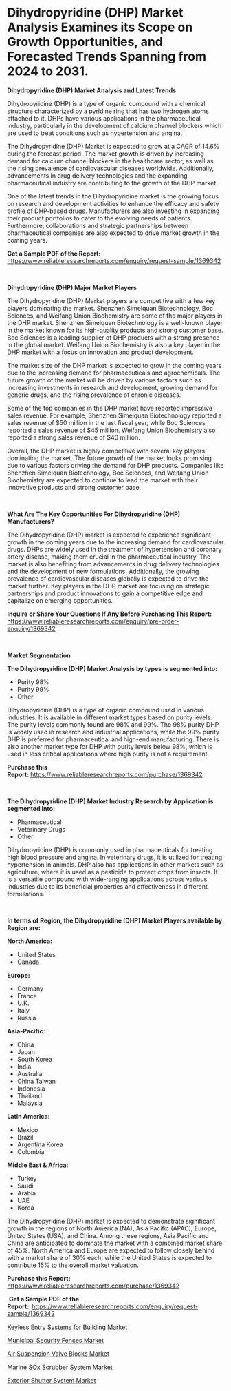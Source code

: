<p><h1>Dihydropyridine (DHP) Market Analysis Examines its Scope on Growth Opportunities, and Forecasted Trends Spanning from 2024 to 2031.</h1></p><p><strong>Dihydropyridine (DHP) Market Analysis and Latest Trends</strong></p>
<p><p>Dihydropyridine (DHP) is a type of organic compound with a chemical structure characterized by a pyridine ring that has two hydrogen atoms attached to it. DHPs have various applications in the pharmaceutical industry, particularly in the development of calcium channel blockers which are used to treat conditions such as hypertension and angina.</p><p>The Dihydropyridine (DHP) Market is expected to grow at a CAGR of 14.6% during the forecast period. The market growth is driven by increasing demand for calcium channel blockers in the healthcare sector, as well as the rising prevalence of cardiovascular diseases worldwide. Additionally, advancements in drug delivery technologies and the expanding pharmaceutical industry are contributing to the growth of the DHP market.</p><p>One of the latest trends in the Dihydropyridine market is the growing focus on research and development activities to enhance the efficacy and safety profile of DHP-based drugs. Manufacturers are also investing in expanding their product portfolios to cater to the evolving needs of patients. Furthermore, collaborations and strategic partnerships between pharmaceutical companies are also expected to drive market growth in the coming years.</p></p>
<p><strong>Get a Sample PDF of the Report:&nbsp;</strong> <a href="https://www.reliableresearchreports.com/enquiry/request-sample/1369342">https://www.reliableresearchreports.com/enquiry/request-sample/1369342</a></p>
<p>&nbsp;</p>
<p><strong>Dihydropyridine (DHP) Major Market Players</strong></p>
<p><p>The Dihydropyridine (DHP) Market players are competitive with a few key players dominating the market. Shenzhen Simeiquan Biotechnology, Boc Sciences, and Weifang Union Biochemistry are some of the major players in the DHP market. Shenzhen Simeiquan Biotechnology is a well-known player in the market known for its high-quality products and strong customer base. Boc Sciences is a leading supplier of DHP products with a strong presence in the global market. Weifang Union Biochemistry is also a key player in the DHP market with a focus on innovation and product development.</p><p>The market size of the DHP market is expected to grow in the coming years due to the increasing demand for pharmaceuticals and agrochemicals. The future growth of the market will be driven by various factors such as increasing investments in research and development, growing demand for generic drugs, and the rising prevalence of chronic diseases.</p><p>Some of the top companies in the DHP market have reported impressive sales revenue. For example, Shenzhen Simeiquan Biotechnology reported a sales revenue of $50 million in the last fiscal year, while Boc Sciences reported a sales revenue of $45 million. Weifang Union Biochemistry also reported a strong sales revenue of $40 million.</p><p>Overall, the DHP market is highly competitive with several key players dominating the market. The future growth of the market looks promising due to various factors driving the demand for DHP products. Companies like Shenzhen Simeiquan Biotechnology, Boc Sciences, and Weifang Union Biochemistry are expected to continue to lead the market with their innovative products and strong customer base.</p></p>
<p>&nbsp;</p>
<p><strong>What Are The Key Opportunities For Dihydropyridine (DHP) Manufacturers?</strong></p>
<p><p>The Dihydropyridine (DHP) market is expected to experience significant growth in the coming years due to the increasing demand for cardiovascular drugs. DHPs are widely used in the treatment of hypertension and coronary artery disease, making them crucial in the pharmaceutical industry. The market is also benefiting from advancements in drug delivery technologies and the development of new formulations. Additionally, the growing prevalence of cardiovascular diseases globally is expected to drive the market further. Key players in the DHP market are focusing on strategic partnerships and product innovations to gain a competitive edge and capitalize on emerging opportunities.</p></p>
<p><strong>Inquire or Share Your Questions If Any Before Purchasing This Report:</strong> <a href="https://www.reliableresearchreports.com/enquiry/pre-order-enquiry/1369342">https://www.reliableresearchreports.com/enquiry/pre-order-enquiry/1369342</a></p>
<p>&nbsp;</p>
<p><strong>Market Segmentation</strong></p>
<p><strong>The Dihydropyridine (DHP) Market Analysis by types is segmented into:</strong></p>
<p><ul><li>Purity 98%</li><li>Purity 99%</li><li>Other</li></ul></p>
<p><p>Dihydropyridine (DHP) is a type of organic compound used in various industries. It is available in different market types based on purity levels. The purity levels commonly found are 98% and 99%. The 98% purity DHP is widely used in research and industrial applications, while the 99% purity DHP is preferred for pharmaceutical and high-end manufacturing. There is also another market type for DHP with purity levels below 98%, which is used in less critical applications where high purity is not a requirement.</p></p>
<p><strong>Purchase this Report:&nbsp;</strong><a href="https://www.reliableresearchreports.com/purchase/1369342">https://www.reliableresearchreports.com/purchase/1369342</a></p>
<p>&nbsp;</p>
<p><strong>The Dihydropyridine (DHP) Market Industry Research by Application is segmented into:</strong></p>
<p><ul><li>Pharmaceutical</li><li>Veterinary Drugs</li><li>Other</li></ul></p>
<p><p>Dihydropyridine (DHP) is commonly used in pharmaceuticals for treating high blood pressure and angina. In veterinary drugs, it is utilized for treating hypertension in animals. DHP also has applications in other markets such as agriculture, where it is used as a pesticide to protect crops from insects. It is a versatile compound with wide-ranging applications across various industries due to its beneficial properties and effectiveness in different formulations.</p></p>
<p>&nbsp;</p>
<p><strong>In terms of Region, the Dihydropyridine (DHP) Market Players available by Region are:</strong></p>
<p>
    <p> <strong> North America: </strong>
        <ul>
            <li>United States</li>
            <li>Canada</li>
        </ul>
        </p> 
    <p> <strong> Europe: </strong>
        <ul>
            <li>Germany</li>
            <li>France</li>
            <li>U.K.</li>
            <li>Italy</li>
            <li>Russia</li>
        </ul>
        </p> 
    <p> <strong> Asia-Pacific: </strong>
        <ul>
            <li>China</li>
            <li>Japan</li>
            <li>South Korea</li>
            <li>India</li>
            <li>Australia</li>
            <li>China Taiwan</li>
            <li>Indonesia</li>
            <li>Thailand</li>
            <li>Malaysia</li>
        </ul>
        </p> 
    <p> <strong> Latin America: </strong>
        <ul>
            <li>Mexico</li>
            <li>Brazil</li>
            <li>Argentina Korea</li>
            <li>Colombia</li>
        </ul>
        </p> 
    <p> <strong> Middle East & Africa: </strong>
        <ul>
            <li>Turkey</li>
            <li>Saudi</li>
            <li>Arabia</li>
            <li>UAE</li>
            <li>Korea</li>
        </ul>
    </p>
    </p>
<p><p>The Dihydropyridine (DHP) market is expected to demonstrate significant growth in the regions of North America (NA), Asia Pacific (APAC), Europe, United States (USA), and China. Among these regions, Asia Pacific and China are anticipated to dominate the market with a combined market share of 45%. North America and Europe are expected to follow closely behind with a market share of 30% each, while the United States is expected to contribute 15% to the overall market valuation.</p></p>
<p><strong>Purchase this Report: </strong><a href="https://www.reliableresearchreports.com/purchase/1369342">https://www.reliableresearchreports.com/purchase/1369342</a></p>
<p>&nbsp;<strong>Get a Sample PDF of the Report:&nbsp;&nbsp;</strong><a href="https://www.reliableresearchreports.com/enquiry/request-sample/1369342">https://www.reliableresearchreports.com/enquiry/request-sample/1369342</a></p>
<p><strong></strong></p>
<p><p><a href="https://medium.com/@cleocarroll2022/keyless-entry-systems-for-building-market-research-report-its-history-and-forecast-2024-to-2031-055d192818de">Keyless Entry Systems for Building Market</a></p><p><a href="https://medium.com/@cleocarroll2022/decoding-municipal-security-fences-market-metrics-market-share-trends-and-growth-patterns-302fb0a14156">Municipal Security Fences Market</a></p><p><a href="https://medium.com/@cleocarroll2022/air-suspension-valve-blocks-market-the-key-to-successful-business-strategy-forecast-till-2031-22d5970b9c8e">Air Suspension Valve Blocks Market</a></p><p><a href="https://github.com/aliciawhite5576/Market-Research-Report-List-3/blob/main/marine-sox-scrubber-system-market.md">Marine SOx Scrubber System Market</a></p><p><a href="https://medium.com/@cleocarroll2022/exterior-shutter-system-market-competitive-analysis-market-trends-and-forecast-to-2031-e474d8b9254f">Exterior Shutter System Market</a></p></p>